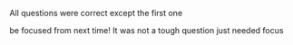 All questions were correct except the first one

be focused from next time! It was not a tough question just needed focus